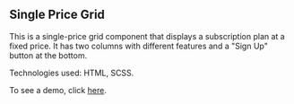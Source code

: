 ## Single Price Grid

This is a single-price grid component that displays a subscription plan at a fixed price. It has two columns with different features and a "Sign Up" button at the bottom.

Technologies used: HTML, SCSS.

To see a demo, click [here](https://giorgipasieshvili.github.io/fem-challenges/single-price-grid/).